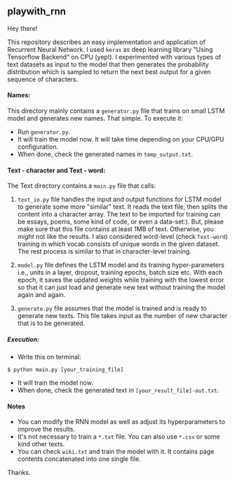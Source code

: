 ## playwith_rnn

Hey there!

This repository describes an easy implementation and application of Recurrent Neural Network. I used `keras` as deep learning library "Using Tensorflow Backend" on CPU (yep!). I experimented with various types of text datasets as input to the model that then generates the probability distribution which is sampled to return the next best output for a given sequence of characters.

#### Names:
This directory mainly contains a `generator.py` file that trains on small LSTM model and generates new names. That simple. To execute it:

* Run `generator.py`.
* It will train the model now. It will take time depending on your CPU/GPU configuration.
* When done, check the generated names in `temp_output.txt`.

#### Text - character and Text - word:
The Text directory contains a `main.py` file that calls:

 1. `text_io.py` file handles the input and output functions for LSTM model to generate some more "similar" text. It reads the text file, then splits the content into a character array. The text to be imported for training can be essays, poems, some kind of code, or even a data-set:). But, please make sure that this file contains at least 1MB of text. Otherwise, you *might* not like the results. 
 I also considered word-level (check `Text-word`) training in which vocab consists of unique words in the given dataset. The rest process is similar to that in character-level training.

 2. `model.py` file defines the LSTM model and its training hyper-parameters i.e., units in a layer, dropout, training epochs, batch size etc. With each epoch, it saves the updated weights while training with the lowest error so that it can just load and generate new text without training the model again and again.

 3.  `generate.py` file assumes that the model is trained and is ready to generate new texts. This file takes input as the number of new character that is to be generated.

##### Execution: 
* Write this on terminal: 
```
$ python main.py [your_training_file]
```
* It will train the model now. 
* When done, check the generated text in `[your_result_file]-out.txt`.

#### Notes
* You can modify the RNN model as well as adjust its hyperparameters to improve the results. 
* It's not necessary to train a `*.txt` file. You can also use `*.csv` or some kind other texts. 
* You can check `wiki.txt` and train the model with it. It contains page contents concatenated into one single file. 

Thanks.